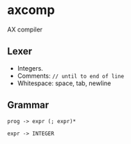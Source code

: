 # axcomp

AX compiler

## Lexer 

* Integers.
* Comments: `// until to end of line`
* Whitespace: space, tab, newline

## Grammar

```
prog -> expr (; expr)*

expr -> INTEGER
```
